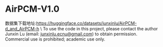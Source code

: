 # AirPCM-V1.0
数据集下载地址:https://huggingface.co/datasets/junxinlu/AirPCM-d_and_AirPCM-h \\
To use the code in this project, please contact the author Junxin Lu (email: junxinlu.ecnu@gmail.com) to obtain permission. Commercial use is prohibited; academic use only.
